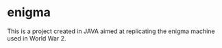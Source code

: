 # enigma
This is a project created in JAVA aimed at replicating the enigma machine used in World War 2.
